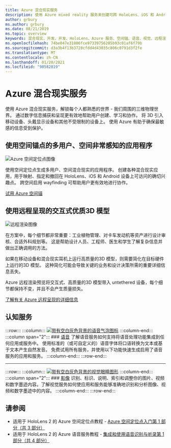 ```yaml
---
title: Azure 混合现实服务
description: 使用 Azure mixed reality 服务来创建可跨 HoloLens、iOS 和 Android 设备访问的3D、多用户和空间感知的应用程序。
author: grbury
ms.author: grbury
ms.date: 08/21/2019
ms.topic: overview
keywords: 混合现实、开发、开发、HoloLens、Azure 服务、空间锚、语音、视觉、远程渲染
ms.openlocfilehash: 74be047e31806fce97339756205b93c01af6f79b
ms.sourcegitcommit: d3a3b4f13b3728cfdd4d43035c806c0791d3f2fe
ms.translationtype: MT
ms.contentlocale: zh-CN
ms.lasthandoff: 01/20/2021
ms.locfileid: "98582819"
---
```

# <a name="azure-mixed-reality-services"></a>Azure 混合现实服务
使用 Azure 混合现实服务，解锁每个人都熟悉的世界 - 我们周围的三维物理世界。 通过数字信息捕获和呈现更有效地帮助用户创建、学习和协作。 将 3D 引入移动设备、头戴显示设备和其他不受限制的设备上。 使用 Azure 有助于确保最敏感的信息受到保护。

## <a name="multi-user-spatially-aware-applications-using-spatial-anchors"></a>使用空间锚点的多用户、空间非常感知的应用程序

![ Azure 空间定位点图像](../design/images/AzureSpatialAnchors.jpg)

使用空间定位点生成多用户、空间混合现实的应用程序。 创建各种混合现实应用，用于映射、指定和撤回在 HoloLens、iOS 和 Android 设备上可访问的确切兴趣点。 跨空间启用 wayfinding 可帮助用户更有效地进行协作。

[试用 Azure 空间锚](/azure/spatial-anchors)


## <a name="interactive-high-quality-3d-models-using-remote-rendering"></a>使用远程呈现的交互式优质3D 模型

![ 远程渲染图像](../design/images/RemoteRendering.jpg)

在方案中，每个细节都非常重要：工业植物管理、对卡车发动机等资产进行设计审核、合适外科规划等。 这是帮助设计人员、工程师、医生和学生了解复杂信息并做出正确调用的方法。

如果在移动设备和混合现实耳机上运行高质量的3D 模型，则需要简化在目标硬件上运行的3D 模型。 这种简化可能会导致关键的业务和设计决策所需的重要详细信息丢失。

Azure 远程渲染预览将交互式、高质量的3D 模型带入 untethered 设备，每个细节都保持不变，并且不会产生质量损失。

[了解有关 Azure 远程呈现的详细信息](https://azure.microsoft.com/services/remote-rendering)

## <a name="cognitive-services"></a>认知服务

:::row:::
    :::column:::
       [![带有空白灰色背景的语音气泡图标](images/speech.jpg)](/azure/cognitive-services/speech-service/)
    :::column-end:::
    :::column span="2":::
        ### <a name="speech"></a>[语音](/azure/cognitive-services/speech-service/)
        了解语音服务如何支持将语音处理功能集成到任何应用或服务中。 使用标准的（或可自定义的）语音字体将口语转换为文本或基于文本产生自然发音。 免费试用所有服务，并使用以下功能快速生成启用了语音服务的应用和服务。
    :::column-end:::
:::row-end:::

---

:::row:::
    :::column:::
       [![带有空白灰色背景的视觉眼睛图形](images/vision.jpg)](/azure/cognitive-services/computer-vision/)
    :::column-end:::
    :::column span="2":::
        ### <a name="vision"></a>[影像](/azure/cognitive-services/computer-vision/)
        识别、标识、说明、索引和调整你的图片、视频和数字墨迹内容。了解视觉服务如何使应用和服务能够准确地识别和分析图像、视频和数字墨迹中的内容。
    :::column-end:::
:::row-end:::


## <a name="see-also"></a>请参阅

* 适用于 HoloLens 2 的 Azure 空间定位点教程 - [Azure 空间定位点入门第 1 部分（共 3 部分）](../develop/unity/tutorials/mr-learning-asa-02.md)
* 适用于 HoloLens 2 的 Azure 语音服务教程 - [集成和使用语音识别与听录第 1 部分（共 4 部分）](../develop/unity/tutorials/mrlearning-speechSDK-ch1.md)